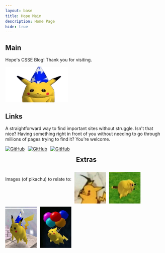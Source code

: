 ```yaml
---
layout: base
title: Hope Main
description: Home Page
hide: true
---
```


## Main 


Hope's CSSE Blog! Thank you for visiting.

<img src="./images/main/goofpikachu.png" alt="pikachu" width="200"/>

<br>


## Links 
A straightforward way to find important sites without struggle. Isn't that nice? Having something right in front of you without needing to go through millions of pages trying to find it? You're welcome.

<div style="display: flex; flex-wrap: wrap; gap: 10px;">
    <a href="https://github.com/McHopiee/HBlog">
        <img src="https://i.imgur.com/X2aELj6.png" alt="GitHub" width="120">
    </a>
    <a href="https://nighthawkcoders.github.io/portfolio_2025/devops/tools/verify">
        <img src="https://i.imgur.com/4R5H6Xd.png" alt="GitHub" width="120">
    </a>
     <a href="https://nighthawkcoders.github.io/portfolio_2025/devops/github/pages/play">
        <img src="https://i.imgur.com/XEHUBF0.png" alt="GitHub" width="120">
    </a>

<br>


## Extras 

Images (of pikachu) to relate to:

<img src="./images/main/mewhen.jpg" alt="rip" width="100"/>
<img src="./images/main/same.jpg" alt="dead" width="100"/>
<img src="./images/main/pika.jpg" alt="oop" width="100"/>
<img src="./images/main/wee.jpg" alt="balloons" width="100"/>

